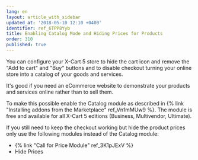 ```yaml
---
lang: en
layout: article_with_sidebar
updated_at: '2018-05-10 12:10 +0400'
identifier: ref_6TPP8Yyb
title: Enabling Catalog Mode and Hiding Prices for Products
order: 310
published: true
---
```

You can configure your X-Cart 5 store to hide the cart icon and remove the "Add to cart" and "Buy" buttons and to disable checkout turning your online store into a catalog of your goods and services. 

It's good if you need an eCommerce website to demonstrate your products and services online rather than to sell them. 

To make this possible enable the Catalog module as described in {% link "Installing addons from the Marketplace" ref_Vn1mMUw9 %}. The module is free and available for all X-Cart 5 editions (Business, Multivendor, Ultimate).

If you still need to keep the checkout working but hide the product prices only use the following modules instead of the Catalog module:
* {% link "Call for Price Module" ref_3K1pJExV %}
* Hide Prices
